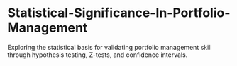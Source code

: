 # Statistical-Significance-In-Portfolio-Management
Exploring the statistical basis for validating portfolio management skill through hypothesis testing, Z-tests, and confidence intervals.
